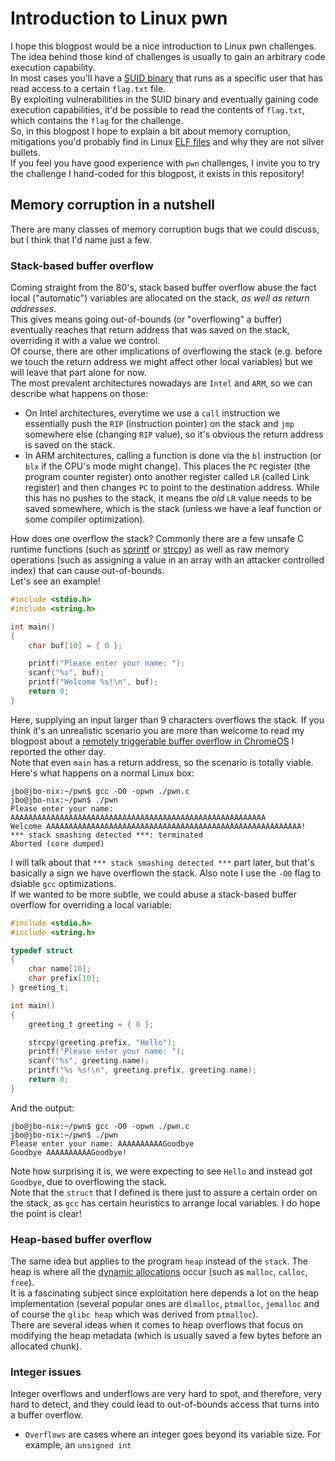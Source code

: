 # Introduction to Linux pwn
I hope this blogpost would be a nice introduction to Linux pwn challenges.  
The idea behind those kind of challenges is usually to gain an arbitrary code execution capability.  
In most cases you'll have a [SUID binary](https://en.wikipedia.org/wiki/Setuid) that runs as a specific user that has read access to a certain `flag.txt` file.  
By exploiting vulnerabilities in the SUID binary and eventually gaining code execution capabilities, it'd be possible to read the contents of `flag.txt`, which contains the `flag` for the challenge.  
So, in this blogpost I hope to explain a bit about memory corruption, mitigations you'd probably find in Linux [ELF files](https://en.wikipedia.org/wiki/Executable_and_Linkable_Format) and why they are not silver bullets.  
If you feel you have good experience with `pwn` challenges, I invite you to try the challenge I hand-coded for this blogpost, it exists in this repository!

## Memory corruption in a nutshell
There are many classes of memory corruption bugs that we could discuss, but I think that I'd name just a few.

### Stack-based buffer overflow
Coming straight from the 80's, stack based buffer overflow abuse the fact local ("automatic") variables are allocated on the stack, *as well as return addresses*.  
This gives means going out-of-bounds (or "overflowing" a buffer) eventually reaches that return address that was saved on the stack, overriding it with a value we control.  
Of course, there are other implications of overflowing the stack (e.g. before we touch the return address we might affect other local variables) but we will leave that part alone for now.  
The most prevalent architectures nowadays are `Intel` and `ARM`, so we can describe what happens on those:

- On Intel architectures, everytime we use a `call` instruction we essentially push the `RIP` (instruction pointer) on the stack and `jmp` somewhere else (changing `RIP` value), so it's obvious the return address is saved on the stack.
- In ARM architectures, calling a function is done via the `bl` instruction (or `blx` if the CPU's mode might change). This places the `PC` register (the program counter register) onto another register called `LR` (called Link register) and then changes `PC` to point to the destination address. While this has no pushes to the stack, it means the *old* `LR` value needs to be saved somewhere, which is the stack (unless we have a leaf function or some compiler optimization).

How does one overflow the stack? Commonly there are a few unsafe C runtime functions (such as [sprintf](https://cplusplus.com/reference/cstdio/sprintf/) or [strcpy](https://cplusplus.com/reference/cstdio/strcpy)) as well as raw memory operations (such as assigning a value in an array with an attacker controlled index) that can cause out-of-bounds.  
Let's see an example!

```c
#include <stdio.h>
#include <string.h>

int main()
{
    char buf[10] = { 0 };

    printf("Please enter your name: ");
    scanf("%s", buf);
    printf("Welcome %s!\n", buf);
    return 0;
}
```

Here, supplying an input larger than 9 characters overflows the stack. If you think it's an unrealistic scenario you are more than welcome to read my blogpost about a [remotely triggerable buffer overflow in ChromeOS](https://www.microsoft.com/en-us/security/blog/2022/08/19/uncovering-a-chromeos-remote-memory-corruption-vulnerability/) I reported the other day.  
Note that even `main` has a return address, so the scenario is totally viable. Here's what happens on a normal Linux box:

```shell
jbo@jbo-nix:~/pwn$ gcc -O0 -opwn ./pwn.c
jbo@jbo-nix:~/pwn$ ./pwn
Please enter your name: AAAAAAAAAAAAAAAAAAAAAAAAAAAAAAAAAAAAAAAAAAAAAAAAAAAAAAAAA
Welcome AAAAAAAAAAAAAAAAAAAAAAAAAAAAAAAAAAAAAAAAAAAAAAAAAAAAAAAAA!
*** stack smashing detected ***: terminated
Aborted (core dumped)
```

I will talk about that `*** stack smashing detected ***` part later, but that's basically a sign we have overflown the stack. Also note I use the `-O0` flag to dsiable `gcc` optimizations.  
If we wanted to be more subtle, we could abuse a stack-based buffer overflow for overriding a local variable:

```c
#include <stdio.h>
#include <string.h>

typedef struct
{
    char name[10];
    char prefix[10];
} greeting_t;

int main()
{
    greeting_t greeting = { 0 };

    strcpy(greeting.prefix, "Hello");
    printf("Please enter your name: ");
    scanf("%s", greeting.name);
    printf("%s %s!\n", greeting.prefix, greeting.name);
    return 0;
}
```

And the output:

```shell
jbo@jbo-nix:~/pwn$ gcc -O0 -opwn ./pwn.c
jbo@jbo-nix:~/pwn$ ./pwn
Please enter your name: AAAAAAAAAAGoodbye
Goodbye AAAAAAAAAAGoodbye!
```

Note how surprising it is, we were expecting to see `Hello` and instead got `Goodbye`, due to overflowing the stack.  
Note that the `struct` that I defined is there just to assure a certain order on the stack, as `gcc` has certain heuristics to arrange local variables. I do hope the point is clear!  

### Heap-based buffer overflow
The same idea but applies to the program `heap` instead of the `stack`. The heap is where all the [dynamic allocations](https://en.wikipedia.org/wiki/C_dynamic_memory_allocation) occur (such as `malloc`, `calloc`, `free`).  
It is a fascinating subject since exploitation here depends a lot on the heap implementation (several popular ones are `dlmalloc`, `ptmalloc`, `jemalloc` and of course the `glibc heap` which was derived from `ptmalloc`).  
There are several ideas when it comes to heap overflows that focus on modifying the heap metadata (which is usually saved a few bytes before an allocated chunk).

### Integer issues
Integer overflows and underflows are very hard to spot, and therefore, very hard to detect, and they could lead to out-of-bounds access that turns into a buffer overflow.
- `Overflows` are cases where an integer goes beyond its variable size. For example, an `unsigned int`


